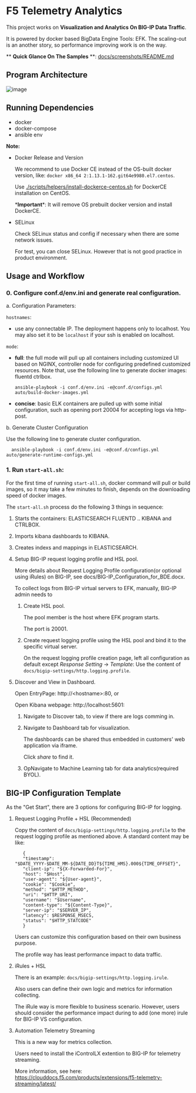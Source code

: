 # F5 Telemetry Analytics

This project works on **Visualization and Analytics On BIG-IP Data Traffic**.

It is powered by docker based BigData Engine Tools: EFK. The scaling-out is an another story, so performance improving work is on the way.

** **Quick Glance On The Samples** **: [docs/screenshots/README.md](docs/screenshots/README.md)

## Program Architecture

![image](docs/topology.png)

## Running Dependencies

* docker
* docker-compose
* ansible env


**Note:** 

* Docker Release and Version

  We recommend to use Docker CE instead of the OS-built docker version, like: `docker x86_64 2:1.13.1-162.git64e9980.el7.centos`. 

  Use [./scripts/helpers/install-dockerce-centos.sh](./scripts/helpers/install-dockerce-centos.sh) for DockerCE installation on CentOS. 

  ***Important**\*: It will remove OS prebuilt docker version and install DockerCE.

* SELinux
  
  Check SELinux status and config if necessary when there are some network issues. 
  
  For test, you can close SELinux. However that is not good practice in product environment.

## Usage and Workflow

### 0. Configure conf.d/env.ini and generate real configuration.

a. Configuration Parameters:
   
   `hostnames`:

   * use any connectable IP. The deployment happens only to localhost. You may also set it to be `localhost` if your ssh is enabled on localhost.
   
   `mode`: 

   * **full**: the full mode will pull up all containers including customized UI based on NGINX, controller node for configuring predefined customized resources.
     Note that, use the following line to generate docker images: fluentd ctrlbox.
      
         ansible-playbook -i conf.d/env.ini -e@conf.d/configs.yml auto/build-docker-images.yml
   
   * **concise**: basic ELK containers are pulled up with some initial configuration, such as opening port 20004 for accepting logs via http-post.

b. Generate Cluster Configuration

   Use the following line to generate cluster configuration.
   
      ansible-playbook -i conf.d/env.ini -e@conf.d/configs.yml auto/generate-runtime-configs.yml

### 1. Run `start-all.sh`:
   
For the first time of running `start-all.sh`, docker command will pull or build images, so it may take a few minutes to finish, depends on the downloading speed of docker images.

   The `start-all.sh` process do the following 3 things in sequence:
   
   1. Starts the containers: ELASTICSEARCH FLUENTD .. KIBANA and CTRLBOX.
   1. Imports kibana dashboards to KIBANA.
   1. Creates indexs and mappings in ELASTICSEARCH.

2. Setup BIG-IP request logging profile and HSL pool.

   More details about Request Logging Profile configuration(or optional using iRules) on BIG-IP, see docs/BIG-IP_Configuration_for_BDE.docx.
   
   To collect logs from BIG-IP virtual servers to EFK, manually, BIG-IP admin needs to

   1. Create HSL pool.

      The pool member is the host where EFK program starts. 
      
      The port is 20001.

   1. Create request logging profile using the HSL pool and bind it to the specific virtual server.

      On the request logging profile creation page, left all configuration as default except *Response Setting* -> *Template*: Use the content of `docs/bigip-settings/http.logging.profile`.

3. Discover and View in Dashboard.

   Open EntryPage: http://\<hostname>:80, or
   
   Open Kibana webpage: http://localhost:5601:

   1. Navigate to Discover tab, to view if there are logs comming in.
   1. Navigate to Dashboard tab for visualization.

      The dashboards can be shared thus embedded in customers' web application via iframe.

      Click *share* to find it.
      
   1. OpNavigate to Machine Learning tab for data analytics(required BYOL).

## BIG-IP Configuration Template

As the "Get Start", there are 3 options for configuring BIG-IP for logging. 

1. Request Logging Profile + HSL (Recommended)

   Copy the content of `docs/bigip-settings/http.logging.profile` to the request logging profile as mentioned above. A standard content may be like:

   ```
      {
      "timestamp": "$DATE_YYYY-$DATE_MM-${DATE_DD}T${TIME_HMS}.000${TIME_OFFSET}",
      "client-ip": "${X-Forwarded-For}", 
      "host": "$Host", 
      "user-agent": "${User-agent}", 
      "cookie": "$Cookie", 
      "method": "$HTTP_METHOD", 
      "uri": "$HTTP_URI", 
      "username": "$Username", 
      "content-type": "${Content-Type}", 
      "server-ip": "$SERVER_IP", 
      "latency": $RESPONSE_MSECS, 
      "status": "$HTTP_STATCODE"
      }
   ```

   Users can customize this configuration based on their own business purpose.

   The profile way has least performance impact to data traffic.

2. iRules + HSL

   There is an example: `docs/bigip-settings/http.logging.irule`. 
   
   Also users can define their own logic and metrics for information collecting.

   The iRule way is more flexible to business scenario. However, users should consider the performance impact during to add (one more) irule for BIG-IP VS configuration.

3. Automation Telemetry Streaming

   This is a new way for metrics collection. 
   
   Users need to install the iControlLX extention to BIG-IP for telemetry streaming.
   
   More information, see here: https://clouddocs.f5.com/products/extensions/f5-telemetry-streaming/latest/

